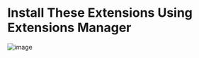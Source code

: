 # Install These Extensions Using Extensions Manager
![image](https://github.com/user-attachments/assets/e05ccce8-68c6-4564-b181-30b52aba050b)
